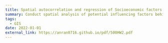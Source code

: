 ```yaml
---
title: Spatial autocorrelation and regression of Socioeconomic factors in Philly
summary: Conduct spatial analysis of potential influencing factors behind the income values in Philadelphia
tags:
  - GIS
date: 2022-01-01
external_link: https://anran0716.github.io/pdf/500HW2.pdf
---
```

